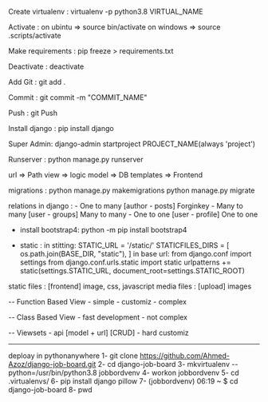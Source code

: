 Create virtualenv :
        virtualenv -p python3.8 VIRTUAL_NAME

Activate :
        on ubintu => source bin/activate
        on windows => source .scripts/activate

Make requirements :
        pip freeze > requirements.txt

Deactivate : 
        deactivate

Add Git :
        git add .

Commit :
        git commit -m "COMMIT_NAME"

Push :
        git Push

Install django :
        pip install django

Super Admin:
        django-admin startproject PROJECT_NAME(always 'project')

Runserver : 
        python manage.py runserver

url => Path
view => logic
model => DB
templates => Frontend

migrations :
        python manage.py makemigrations
        python manage.py migrate


relations in django :
        - One to many  [author - posts] Forginkey
        - Many to many [user - groups] Many to many
        - One to one   [user - profile] One to one


- install bootstrap4: python -m pip install bootstrap4



- static :
        in stitting:
        STATIC_URL = '/static/'
        STATICFILES_DIRS = [
        os.path.join(BASE_DIR, "static"),
          ] 
        in base url:
        from django.conf import settings
        from django.conf.urls.static import static
        urlpatterns += static(settings.STATIC_URL, document_root=settings.STATIC_ROOT)

static files : [frontend] image, css, javascript
media files : [upload] images





-- Function Based View
        - simple
        - customiz
        - complex

-- Class Based View
        - fast development
        - not complex

-- Viewsets
        - api [model + url] [CRUD]
        - hard customiz


-------------------------------------------------------------------------
deploay in pythonanywhere
1- git clone https://github.com/Ahmed-Azoz/django-job-board.git
2- cd django-job-board
3- mkvirtualenv --python=/usr/bin/python3.8 jobbordvenv
4- workon jobbordvenv
5- cd .virtualenvs/
6- pip install django pillow
7- (jobbordvenv) 06:19 ~ $ cd django-job-board
8- pwd